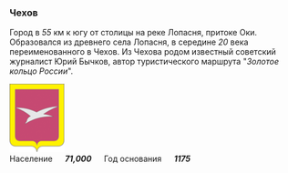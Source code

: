 <!--2021-11-05 13:29:03-->
### Чехов
Город в *55* км к югу от столицы на реке Лопасня, притоке Оки.
Образовался из древнего села Лопасня, в середине *20* века переименованного в Чехов.
Из Чехова родом известный советский журналист Юрий Бычков, автор туристического маршрута "*Золотое кольцо России*".

<img src="Chehov.png" width="96px"><br>
Население &emsp; ***71,000*** &emsp;
Год&nbsp;основания &emsp; ***1175***